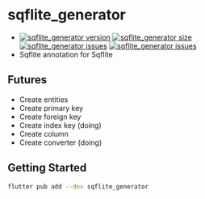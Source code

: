 # sqflite_generator

* [![sqflite_generator version](https://img.shields.io/pub/v/sqflite_generator?label=sqflite_generator)](https://pub.dev/packages/sqflite_generator)
[![sqflite_generator size](https://img.shields.io/github/repo-size/ho-doan/sqflite_generator)](https://github.com/ho-doan/sqflite_generator)
[![sqflite_generator issues](https://img.shields.io/github/issues/ho-doan/sqflite_generator)](https://github.com/ho-doan/sqflite_generator)
[![sqflite_generator issues](https://img.shields.io/pub/likes/sqflite_generator)](https://github.com/ho-doan/sqflite_generator)
* Sqflite annotation for Sqflite

## Futures

* Create entities
* Create primary key
* Create foreign key
* Create index key (doing)
* Create column
* Create converter (doing)

## Getting Started

```sh
flutter pub add --dev sqflite_generator
```
